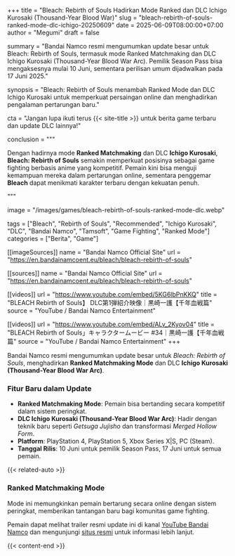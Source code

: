 +++
title = "Bleach: Rebirth of Souls Hadirkan Mode Ranked dan DLC Ichigo Kurosaki (Thousand-Year Blood War)"
slug = "bleach-rebirth-of-souls-ranked-mode-dlc-ichigo-20250609"
date = 2025-06-09T08:00:00+07:00
author = "Megumi"
draft = false

summary = "Bandai Namco resmi mengumumkan update besar untuk Bleach: Rebirth of Souls, termasuk mode Ranked Matchmaking dan DLC Ichigo Kurosaki (Thousand-Year Blood War Arc). Pemilik Season Pass bisa mengaksesnya mulai 10 Juni, sementara perilisan umum dijadwalkan pada 17 Juni 2025."

synopsis = "Bleach: Rebirth of Souls menambah Ranked Mode dan DLC Ichigo Kurosaki untuk memperkuat persaingan online dan menghadirkan pengalaman pertarungan baru."

cta = "Jangan lupa ikuti terus {{< site-title >}} untuk berita game terbaru dan update DLC lainnya!"

conclusion = """<p>Dengan hadirnya mode <strong>Ranked Matchmaking</strong> dan DLC <strong>Ichigo Kurosaki</strong>, <strong>Bleach: Rebirth of Souls</strong> semakin memperkuat posisinya sebagai game fighting berbasis anime yang kompetitif. Pemain kini bisa menguji kemampuan mereka dalam pertarungan online, sementara penggemar <strong>Bleach</strong> dapat menikmati karakter terbaru dengan kekuatan penuh.</p>"""

image = "/images/games/bleach-rebirth-of-souls-ranked-mode-dlc.webp"

tags = ["Bleach", "Rebirth of Souls", "Recommended", "Ichigo Kurosaki", "DLC", "Bandai Namco", "Tamsoft", "Game Fighting", "Ranked Mode"]
categories = ["Berita", "Game"]

[[imageSources]]
name = "Bandai Namco Official Site"
url = "https://en.bandainamcoent.eu/bleach/bleach-rebirth-of-souls"

[[sources]]
name = "Bandai Namco Official Site"
url = "https://en.bandainamcoent.eu/bleach/bleach-rebirth-of-souls"

[[videos]]
url = "https://www.youtube.com/embed/5KG6lbPnKKQ"
title = "BLEACH Rebirth of Souls】 DLC第1弾紹介映像｜黒崎一護【千年血戦篇"
source = "YouTube / Bandai Namco Entertainment"

[[videos]]
url = "https://www.youtube.com/embed/ALv_2Kyov04"
title = "BLEACH Rebirth of Souls」キャラクタームービー #34｜黒崎一護【千年血戦篇"
source = "YouTube / Bandai Namco Entertainment"
+++


Bandai Namco resmi mengumumkan update besar untuk *Bleach: Rebirth of Souls*, menghadirkan **Ranked Matchmaking Mode** dan DLC **Ichigo Kurosaki (Thousand-Year Blood War Arc)**.

### **Fitur Baru dalam Update**
- **Ranked Matchmaking Mode**: Pemain bisa bertanding secara kompetitif dalam sistem peringkat.
- **DLC Ichigo Kurosaki (Thousand-Year Blood War Arc)**: Hadir dengan teknik baru seperti *Getsuga Jujisho* dan transformasi *Merged Hollow Form*.
- **Platform**: PlayStation 4, PlayStation 5, Xbox Series X|S, PC (Steam).
- **Tanggal Rilis**: 10 Juni untuk pemilik Season Pass, 17 Juni untuk semua pemain.

{{< related-auto >}}

### **Ranked Matchmaking Mode**
Mode ini memungkinkan pemain bertarung secara online dengan sistem peringkat, memberikan tantangan baru bagi komunitas game fighting.

Pemain dapat melihat trailer resmi update ini di kanal [YouTube Bandai Namco](https://www.youtube.com/watch?v=5KG6lbPnKKQ) dan mengunjungi [situs resmi](https://en.bandainamcoent.eu/bleach/bleach-rebirth-of-souls) untuk informasi lebih lanjut.

{{< content-end >}}
